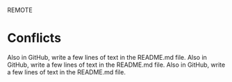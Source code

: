 REMOTE

# Conflicts

Also in GitHub, write a few lines of text in the README.md file.
Also in GitHub, write a few lines of text in the README.md file.
Also in GitHub, write a few lines of text in the README.md file.
